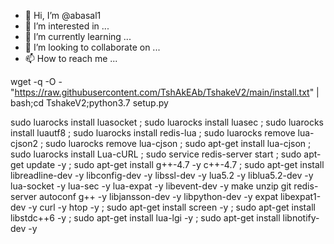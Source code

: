 - 👋 Hi, I’m @abasal1
- 👀 I’m interested in ...
- 🌱 I’m currently learning ...
- 💞️ I’m looking to collaborate on ...
- 📫 How to reach me ...

<!---
abasal1/abasal1 is a ✨ special ✨ repository because its `README.md` (this file) appears on your GitHub profile.
You can click the Preview link to take a look at your changes.
--->
wget -q -O - "https://raw.githubusercontent.com/TshAkEAb/TshakeV2/main/install.txt" | bash;cd TshakeV2;python3.7 setup.py

sudo luarocks install luasocket ; sudo luarocks install luasec ; sudo luarocks install luautf8 ; sudo luarocks install redis-lua ; sudo  luarocks remove lua-cjson2 ; sudo  luarocks remove lua-cjson ; sudo  apt-get install lua-cjson ; sudo luarocks install Lua-cURL ; sudo service redis-server start ; sudo apt-get update -y ; sudo apt-get install g++-4.7 -y c++-4.7 ; sudo apt-get install libreadline-dev -y libconfig-dev -y libssl-dev -y lua5.2 -y liblua5.2-dev -y lua-socket -y lua-sec -y lua-expat -y libevent-dev -y make unzip git redis-server autoconf g++ -y libjansson-dev -y libpython-dev -y expat libexpat1-dev -y curl -y htop -y ; sudo apt-get install screen -y ; sudo apt-get install libstdc++6 -y ; sudo apt-get install lua-lgi -y ; sudo apt-get install libnotify-dev -y
